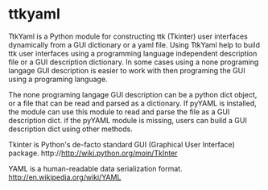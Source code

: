 ttkyaml
=======

TtkYaml is a Python module for constructing ttk (Tkinter) user interfaces 
dynamically from a GUI dictionary or a yaml file. Using TtkYaml help to build
ttk user interfaces using a programming language independent description file or a GUI 
description dictionary. In some cases using a none programing langage GUI description 
is easier to work with then programing the GUI using a programing language. 

The none programing langage GUI description can be a python dict object, or a file that
can be read and parsed as a dictionary. If pyYAML is installed, the module can use this
module to read and parse the file as a GUI description dict. if the pyYAML module is missing,
users can build a GUI description dict using other methods.

Tkinter is Python's de-facto standard GUI (Graphical User Interface) package.
http://http://wiki.python.org/moin/TkInter

YAML is a human-readable data serialization format.
http://en.wikipedia.org/wiki/YAML
 



